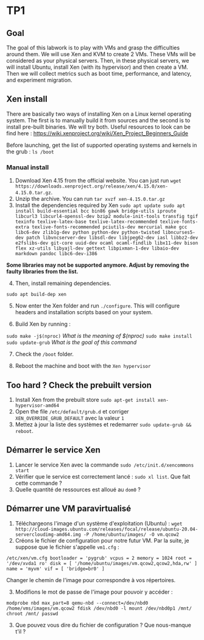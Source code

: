 # TP1

## Goal 

The goal of this labwork is to play with VMs and grasp the difficulties around them.
We will use Xen and KVM to create 2 VMs. These VMs will be considered as your physical servers. Then,
in these physical servers, we will install Ubuntu, install Xen (with its hypervisor) and then create a
VM. Then we will collect metrics such as boot time, performance, and latency, and experiment migration.

## Xen install 

There are basically two ways of installing Xen on a Linux kernel operating system. 
The first is to manually build it from sources and the second is to install pre-built binaries. 
We will try both. Useful resources to look can be find here : https://wiki.xenproject.org/wiki/Xen_Project_Beginners_Guide

Before launching, get the list of supported operating systems and kernels in the grub : `ls /boot`
### Manual install 

1. Download Xen 4.15 from the official website. You can just run `wget https://downloads.xenproject.org/release/xen/4.15.0/xen-4.15.0.tar.gz`.
2. Unzip the archive. You can run `tar xvzf xen-4.15.0.tar.gz`
3. Install the dependencies required by Xen 
`sudo apt update
sudo apt install build-essential bcc bin86 gawk bridge-utils
iproute libcurl3 libcurl4-openssl-dev bzip2 module-init-tools
transfig tgif texinfo texlive-latex-base texlive-latex-recommended
texlive-fonts-extra texlive-fonts-recommended pciutils-dev mercurial
make gcc libc6-dev zlib1g-dev python python-dev python-twisted
libncurses5-dev patch libvncserver-dev libsdl-dev libjpeg62-dev
iasl libbz2-dev e2fslibs-dev git-core uuid-dev ocaml ocaml-findlib
libx11-dev bison flex xz-utils libyajl-dev gettext libpixman-1-dev
libaio-dev markdown pandoc libc6-dev-i386`

**Some libraries may not be supported anymore. Adjust by removing the faulty libraries from the list.**

4. Then, install remaining dependencies. 

`sudo apt build-dep xen`


5. Now enter the Xen folder and run `./configure`. This will configure headers and installation scripts based on your system.

6. Build Xen by running : 

`sudo make -j$(nproc)` *What is the meaning of $(nproc)*
`sudo make install` 
`sudo update-grub` *What is the goal of this command*

7. Check the `/boot` folder. 

8. Reboot the machine and boot with the `Xen hypervisor` 


## Too hard ? Check the prebuilt version 

1. Install Xen from the prebuilt store `sudo apt-get install xen-hypervisor-amd64`
2. Open the file `/etc/default/grub.d` et corriger `XEN_OVERRIDE_GRUB_DEFAULT` avec la valeur `1`
3. Mettez à jour la liste des systèmes et redemarrer `sudo update-grub && reboot`.

## Démarrer le service Xen 

1. Lancer le service Xen avec la commande `sudo /etc/init.d/xencommons start` 
2. Vérifier que le service est correctement lancé : `sudo xl list`. Que fait cette commande ? 
3. Quelle quantité de ressources est alloué au `dom0` ? 

## Démarrer une VM paravirtualisé

1. Téléchargeons l'image d'un système d'exploitation (Ubuntu) : `wget http://cloud-images.ubuntu.com/releases/focal/release/ubuntu-20.04-servercloudimg-amd64.img -P /home/ubuntu/images/ -O vm.qcow2`
2. Créons le fichier de configuration pour notre futur VM. Par la suite, je suppose que le fichier s'appelle `vm1.cfg` : 

` /etc/xen/vm.cfg
bootloader = 'pygrub'
vcpus = 2
memory = 1024
root = '/dev/xvda1 ro'
disk = [
 '/home/ubuntu/images/vm.qcow2,qcow2,hda,rw'
 ]
name = 'myvm'
vif = [ 'bridge=br0' ] `

Changer le chemin de l'image pour correspondre à vos répertoires. 

3. Modifions le mot de passe de l'image pour pouvoir y accéder : 

`modprobe nbd max_part=8
qemu-nbd --connect=/dev/nbd0 /home/vms/images/vm.qcow2
fdisk /dev/nbd0 -l
mount /dev/nbd0p1 /mnt/
 chroot /mnt/
 passwd`

3. Que pouvez vous dire du fichier de configuration ? Que nous-manque t'il ? 



